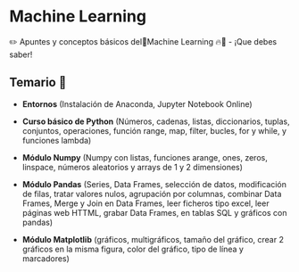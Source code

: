 # Machine Learning
✏️ Apuntes y conceptos básicos del🤖Machine Learning 🔥🐉 - ¡Que debes saber!

## Temario 📘 

- **Entornos** (Instalación de Anaconda, Jupyter Notebook Online) 

- **Curso básico de Python** (Números, cadenas, listas, diccionarios, tuplas, conjuntos, operaciones, función range, map, filter, bucles, for y while, y funciones lambda) 

- **Módulo Numpy** (Numpy con listas, funciones arange, ones, zeros, linspace, números aleatorios y arrays de 1 y 2 dimensiones) 

- **Módulo Pandas** (Series, Data Frames, selección de datos, modificación de filas, tratar valores nulos, agrupación por columnas, combinar Data Frames, Merge y Join en Data Frames, leer ficheros tipo excel, leer páginas web HTTML, grabar Data Frames, en tablas SQL y gráficos con pandas) 

- **Módulo Matplotlib** (gráficos, multigráficos, tamaño del gráfico, crear 2 gráficos en la misma figura, color del gráfico, tipo de línea y marcadores)
